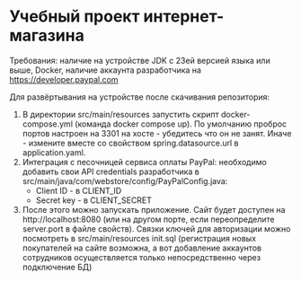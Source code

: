 # Учебный проект интернет-магазина

Требования: наличие на устройстве JDK с 23ей версией языка или выше, Docker, наличие аккаунта разработчика на https://developer.paypal.com

Для развёртывания на устройстве после скачивания репозитория:

1) В директории src/main/resources запустить скрипт docker-compose.yml (команда docker compose up). По умолчанию проброс портов настроен на 3301 на хосте - убедитесь что он не занят. Иначе - измените вместе со свойством spring.datasource.url в application.yaml.
2) Интеграция с песочницей сервиса оплаты PayPal: необходимо добавить свои API credentials разработчика в src/main/java/com/webstore/config/PayPalConfig.java:
    - Client ID - в CLIENT_ID
    - Secret key - в CLIENT_SECRET
3) После этого можно запускать приложение. Сайт будет доступен на http://localhost:8080 (или на другом порте, если переопределите server.port в файле свойств). Связки ключей для авторизации можно посмотреть в src/main/resources init.sql (регистрация новых покупателей на сайте возможна, а вот добавление аккаунтов сотрудников осуществляется только непосредственно через подключение БД)

